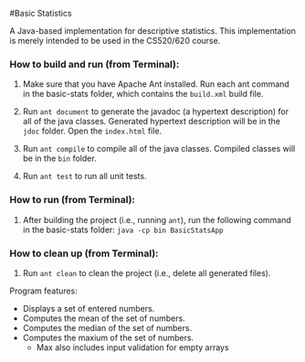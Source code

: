 #Basic Statistics

A Java-based implementation for descriptive statistics. This
implementation is merely intended to be used in the CS520/620 course.

### How to build and run (from Terminal):

1. Make sure that you have Apache Ant installed. Run each ant command in the basic-stats folder, which contains the `build.xml` build file.

2. Run `ant document` to generate the javadoc (a hypertext description) for all of the java classes. Generated hypertext description will be in the `jdoc` folder. Open the `index.html` file. 

3. Run `ant compile` to compile all of the java classes. Compiled classes will be in the `bin` folder.

4. Run `ant test` to run all unit tests.

### How to run (from Terminal):

1. After building the project (i.e., running `ant`), run the following command in the basic-stats folder:
   `java -cp bin BasicStatsApp`

### How to clean up (from Terminal):

1. Run `ant clean` to clean the project (i.e., delete all generated files).

Program features:

* Displays a set of entered numbers.
* Computes the mean of the set of numbers.
* Computes the median of the set of numbers.
* Computes the maxium of the set of numbers.
   * Max also includes input validation for empty arrays
    